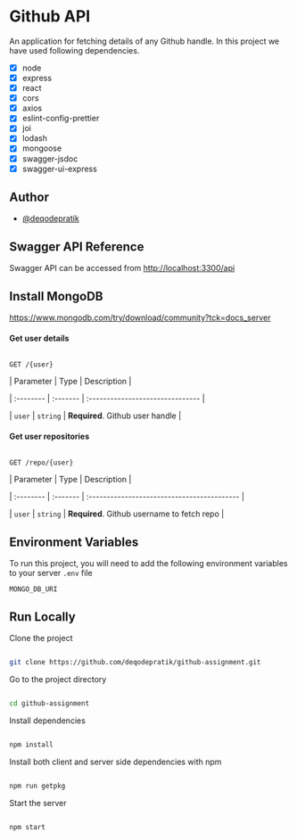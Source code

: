 # Github API

An application for fetching details of any Github handle.
In this project we have used following dependencies.

- [x] node
- [x] express
- [x] react
- [x] cors
- [x] axios
- [x] eslint-config-prettier
- [x] joi
- [x] lodash
- [x] mongoose
- [x] swagger-jsdoc
- [x] swagger-ui-express

## Author

- [@deqodepratik](https://www.github.com/deqodepratik)

## Swagger API Reference

Swagger API can be accessed from [http://localhost:3300/api]()

## Install MongoDB

https://www.mongodb.com/try/download/community?tck=docs_server

#### Get user details

```http

GET /{user}

```

| Parameter | Type | Description |

| :-------- | :------- | :------------------------------- |

| `user` | `string` | **Required**. Github user handle |

#### Get user repositories

```http

GET /repo/{user}

```

| Parameter | Type | Description |

| :-------- | :------- | :------------------------------------------ |

| `user` | `string` | **Required**. Github username to fetch repo |

## Environment Variables

To run this project, you will need to add the following environment variables to your server `.env` file

`MONGO_DB_URI`

## Run Locally

Clone the project

```bash

git clone https://github.com/deqodepratik/github-assignment.git

```

Go to the project directory

```bash

cd github-assignment

```

Install dependencies

```bash

npm install

```

Install both client and server side dependencies with npm

```bash

npm run getpkg

```

Start the server

```bash

npm start

```
